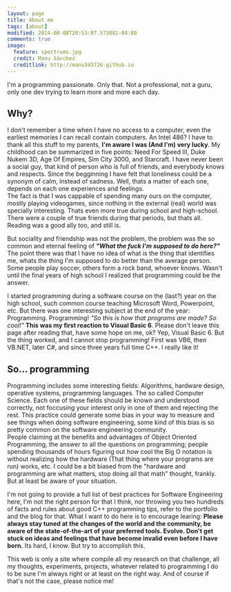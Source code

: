 ```yaml
---
layout: page
title: About me
tags: [about]
modified: 2014-08-08T20:53:07.573882-04:00
comments: true
image:
  feature: spectrums.jpg
  credit: Manu Sánchez	
  creditlink: http://manu343726.github.io
---
```


I'm a programming passionate. Only that. Not a professional, not a guru, only one dev trying to learn more and more each day.

## Why?

I don't remember a time when I have no access to a computer, even the earliest memories I can recall contain computers. An Intel 486? 
I have to thank all this stuff to my parents, **I'm aware I was (And I'm) very lucky**.
My childhood can be summarized in five points: Need For Speed III, Duke Nukem 3D, Age Of Empires, Sim City 3000, and Starcraft. I have never been a social guy, that
kind of person who is full of friends, and everybody knows and respects. Since the begginning I have felt that loneliness could be a synonym of calm, instead of sadness. Well,
thats a matter of each one, depends on each one experiences and feelings.   
The fact is that I was cappable of spending many ours on the computer, mostly playing videogames, since nothing in the external (real) world was specially interesting. Thats even more true
during school and high-school. There were a couple of true friends during that periods, but thats all. Reading was a good ally too, and still is.  

But sociality and friendship was not the problem, the problem was the so common and eternal feeling of ***"What the fuck I'm supposed to do here?"*** The point there was that I have no idea
of what is the thing that identifies me, whats the thing I'm supposed to do better than the average person. Some people play soccer, others form a rock band, whoever knows. 
Wasn't until the final years of high school I realized that programming could be the answer.

I started programming during a software course on the (last?) year on the high school, such common course teaching Microsoft Word, Powerpoint, etc. But there was one interesting subject at the end of the year: Programming. 
Programming! *"So this is how that programs are made? So cool!"* **This was my first reaction to Visual Basic 6**. Please don't leave this page after reading that, have some hope on me, ok?
Yep, Visual Basic 6. But the thing worked, and I cannot stop programming! First was VB6, then VB.NET, later C#, and since three years full time C++. I really like it!

## So... programming

Programming includes some interesting fields: Algorithms, hardware design, operative systems, programming languages. The so called Computer Science. Each one of these fields should be known and understood correctly, not
foccusing your interest only in one of them and rejecting the rest. This practice could generate some bias in your way to measure and see things when doing software engineering, some kind of this bias is so pretty common on
the software engineering community.  
People claiming at the benefits and advantages of Object Oriented Programming, the answer to all the questions on programming; people spending thousands of hours figuring out how cool the Big O notation is without realizing how
the hardware (That thing where your programs are run) works, etc. I could be a bit biased from the "hardware and programming are what matters, stop doing all that math" thought, frankly. But at least be aware of your situation.

I'm not going to provide a full list of best practices for Software Engineering here, I'm not the right person for that I think, nor throwing you two hundreds of facts and rules about good C++ programming tips, refer to the portfolio
and the blog for that. What I want to do here is to encourage learing: **Please always stay tuned at the changes of the world and the community, be aware of the state-of-the-art of your preferred tools. Evolve. Don't get stuck on ideas
and feelings that have become invalid even before I have born.** Its hard, I know. But try to accomplish this.  

This web is only a site where compile all my research on that challenge, all my thoughts, experiments, projects, whatever related to programming I do to be sure I'm always right or at least on the right way. And of course if that's not the case, please notice me!